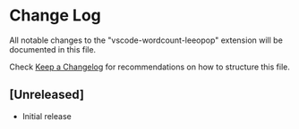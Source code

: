 # Change Log
All notable changes to the "vscode-wordcount-leeopop" extension will be documented in this file.

Check [Keep a Changelog](http://keepachangelog.com/) for recommendations on how to structure this file.

## [Unreleased]
- Initial release